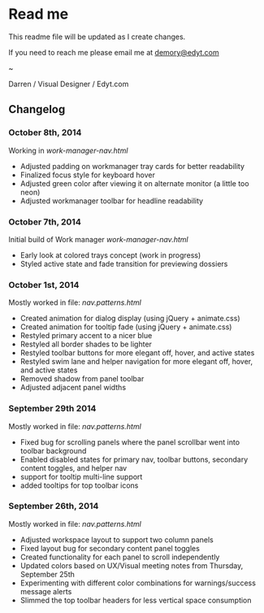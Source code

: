 # Read me
This readme file will be updated as I create changes.

If you need to reach me please email me at demory@edyt.com

~

Darren / Visual Designer / Edyt.com

## Changelog

### October 8th, 2014
Working in *work-manager-nav.html*

- Adjusted padding on workmanager tray cards for better readability
- Finalized focus style for keyboard hover
- Adjusted green color after viewing it on alternate monitor (a little too neon)
- Adjusted workmanager toolbar for headline readability

### October 7th, 2014
Initial build of Work manager *work-manager-nav.html*

- Early look at colored trays concept (work in progress)
- Styled active state and fade transition for previewing dossiers

### October 1st, 2014
Mostly worked in file: *nav.patterns.html*

- Created animation for dialog display (using jQuery + animate.css)
- Created animation for tooltip fade (using jQuery + animate.css)
- Restyled primary accent to a nicer blue
- Restyled all border shades to be lighter
- Restyled toolbar buttons for more elegant off, hover, and active states
- Restyled swim lane and helper navigation for more elegant off, hover, and active states
- Removed shadow from panel toolbar
- Adjusted adjacent panel widths

### September 29th 2014
Mostly worked in file: *nav.patterns.html*

- Fixed bug for scrolling panels where the panel scrollbar went into toolbar background
- Enabled disabled states for primary nav, toolbar buttons, secondary content toggles, and helper nav
- support for tooltip multi-line support
- added tooltips for top toolbar icons


### September 26th, 2014
Mostly worked in file: *nav.patterns.html*

- Adjusted workspace layout to support two column panels
- Fixed layout bug for secondary content panel toggles
- Created functionality for each panel to scroll independently
- Updated colors based on UX/Visual meeting notes from Thursday, September 25th
- Experimenting with different color combinations for warnings/success message alerts
- Slimmed the top toolbar headers for less vertical space consumption